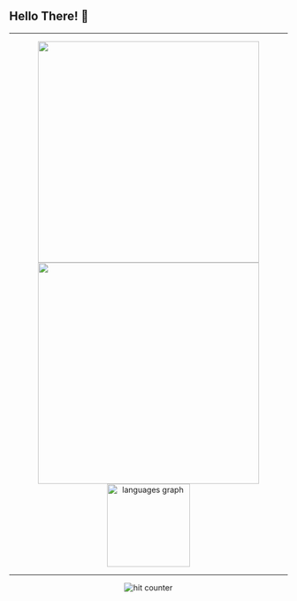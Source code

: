 ## Hello There! 👋

---

<p align="center">
  <img src="https://github-readme-stats.vercel.app/api?username=MBobyPratama&show_icons=true&theme=bear" width="400">
  <img src="https://github-readme-streak-stats.herokuapp.com?user=MBobyPratama&theme=dark&hide_border=true" width="400">
  <img src="https://github-readme-stats.vercel.app/api/top-langs?username=MBobyPratama&locale=en&hide_title=false&layout=compact&card_width=320&langs_count=5&theme=dracula&hide_border=false" height="150" alt="languages graph">
</p>

---

<div align="center">
<p></p>
<img src="https://profile-counter.glitch.me/MBobyPratama/count.svg" alt="hit counter" align="center">
</div>
